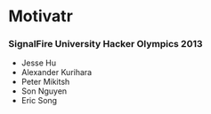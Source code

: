# Motivatr

### SignalFire University Hacker Olympics 2013

* Jesse Hu
* Alexander Kurihara
* Peter Mikitsh
* Son Nguyen
* Eric Song